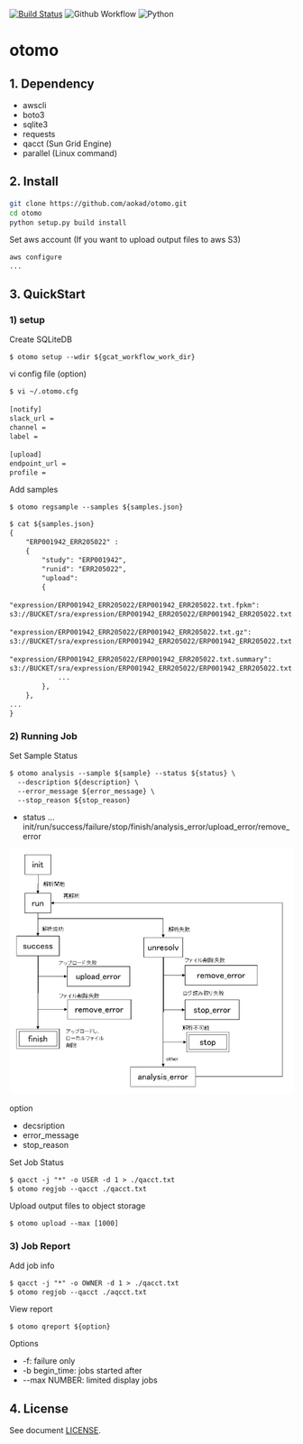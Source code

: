 [![Build Status](https://api.travis-ci.com/aokad/otomo.svg?branch=master)](https://travis-ci.com/github/aokad/otomo)
![[Github Workflow](https://github.com/aokad/otomo/actions/workflows/python-package.yml/badge.svg)](https://github.com/aokad/otomo/actions)
![Python](https://img.shields.io/badge/python-3.6%20%7C%203.7%20%7C%203.8-blue.svg)

# otomo

## 1. Dependency

 - awscli
 - boto3
 - sqlite3
 - requests
 - qacct (Sun Grid Engine)
 - parallel (Linux command)

## 2. Install

```Bash
git clone https://github.com/aokad/otomo.git
cd otomo
python setup.py build install
```

Set aws account (If you want to upload output files to aws S3)
```
aws configure
...
```

## 3. QuickStart

### 1) setup

Create SQLiteDB
```
$ otomo setup --wdir ${gcat_workflow_work_dir}
```

vi config file (option)
```
$ vi ~/.otomo.cfg

[notify]
slack_url = 
channel = 
label = 

[upload]
endpoint_url = 
profile = 
```

Add samples
```
$ otomo regsample --samples ${samples.json}
```

```
$ cat ${samples.json}
{
    "ERP001942_ERR205022" :
    {
        "study": "ERP001942",
        "runid": "ERR205022",
        "upload": 
        {
            "expression/ERP001942_ERR205022/ERP001942_ERR205022.txt.fpkm":                 s3://BUCKET/sra/expression/ERP001942_ERR205022/ERP001942_ERR205022.txt.fpkm,
            "expression/ERP001942_ERR205022/ERP001942_ERR205022.txt.gz":                   s3://BUCKET/sra/expression/ERP001942_ERR205022/ERP001942_ERR205022.txt.gz,
            "expression/ERP001942_ERR205022/ERP001942_ERR205022.txt.summary":              s3://BUCKET/sra/expression/ERP001942_ERR205022/ERP001942_ERR205022.txt.summary,
            ...
        },
    },
...
}
```

### 2) Running Job

Set Sample Status
```
$ otomo analysis --sample ${sample} --status ${status} \
  --description ${description} \
  --error_message ${error_message} \
  --stop_reason ${stop_reason}
```

 - status ...
    init/run/success/failure/stop/finish/analysis_error/upload_error/remove_error

<img src="./doc/status.PNG" />

option
 - decsription
 - error_message
 - stop_reason

Set Job Status
```
$ qacct -j "*" -o USER -d 1 > ./qacct.txt
$ otomo regjob --qacct ./qacct.txt
```

Upload output files to object storage
```
$ otomo upload --max [1000]
```

### 3) Job Report

Add job info
```
$ qacct -j "*" -o OWNER -d 1 > ./qacct.txt
$ otomo regjob --qacct ./aqcct.txt
```

View report
```
$ otomo qreport ${option}
```

Options
 - -f: failure only
 - -b begin_time: jobs started after
 - --max NUMBER: limited display jobs

## 4. License 

See document [LICENSE](./LICENSE).
